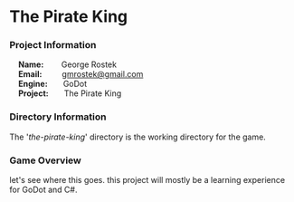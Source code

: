 # The Pirate King

### Project Information
&nbsp;&nbsp;&nbsp;&nbsp;**Name:**&nbsp;&nbsp;&nbsp;&nbsp;&nbsp;&nbsp;&nbsp;&nbsp;George Rostek  
&nbsp;&nbsp;&nbsp;&nbsp;**Email:**&nbsp;&nbsp;&nbsp;&nbsp;&nbsp;&nbsp;&nbsp;&nbsp;&nbsp;[gmrostek@gmail.com](mailto:gmrostek@gmail.com)  
&nbsp;&nbsp;&nbsp;&nbsp;**Engine:**&nbsp;&nbsp;&nbsp;&nbsp;&nbsp;&nbsp;&nbsp;GoDot  
&nbsp;&nbsp;&nbsp;&nbsp;**Project:**&nbsp;&nbsp;&nbsp;&nbsp;&nbsp;&nbsp;&nbsp;The Pirate King

### Directory Information

The '*the-pirate-king*' directory is the working directory for the game. 

### Game Overview

let's see where this goes. this project will mostly be a learning experience for GoDot and C#.

